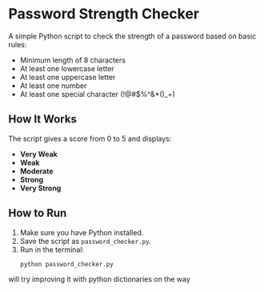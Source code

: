 
# Password Strength Checker 

A simple Python script to check the strength of a password based on basic rules:
- Minimum length of 8 characters
- At least one lowercase letter
- At least one uppercase letter
- At least one number
- At least one special character (!@#$%^&*()_+)

## How It Works
The script gives a score from 0 to 5 and displays:
- **Very Weak**
- **Weak**
- **Moderate**
- **Strong**
- **Very Strong**

## How to Run
1. Make sure you have Python installed.
2. Save the script as `password_checker.py`.
3. Run in the terminal:
   ```bash
   python password_checker.py


will try improving it with python dictionaries on the way
